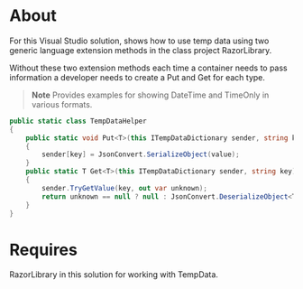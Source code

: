 ﻿# About

For this Visual Studio solution, shows how to use temp data using two generic language extension methods in the class project RazorLibrary.

Without these two extension methods each time a container needs to pass information a developer needs to create a Put and Get for each type.


> **Note**
> Provides examples for showing DateTime and TimeOnly in various formats.

```csharp
public static class TempDataHelper
{
    public static void Put<T>(this ITempDataDictionary sender, string key, T value) where T : class
    {
        sender[key] = JsonConvert.SerializeObject(value);
    }
    public static T Get<T>(this ITempDataDictionary sender, string key) where T : class
    {
        sender.TryGetValue(key, out var unknown);
        return unknown == null ? null : JsonConvert.DeserializeObject<T>((string)unknown);
    }
}

```

# Requires

RazorLibrary in this solution for working with TempData.
